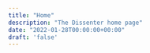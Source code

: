 ```yaml
---
title: "Home"
description: "The Dissenter home page"
date: "2022-01-28T00:00:00+00:00"
draft: 'false'
---
```

